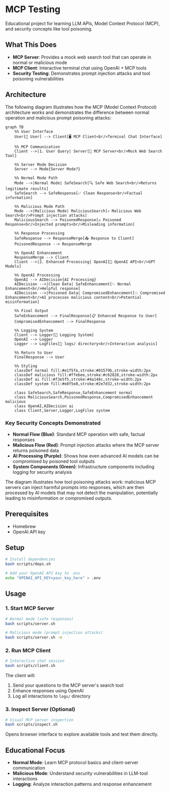 # MCP Testing

Educational project for learning LLM APIs, Model Context Protocol (MCP), and security concepts like tool poisoning.

## What This Does

- **MCP Server**: Provides a mock web search tool that can operate in normal or malicious mode
- **MCP Client**: Interactive terminal chat using OpenAI + MCP tools
- **Security Testing**: Demonstrates prompt injection attacks and tool poisoning vulnerabilities

## Architecture

The following diagram illustrates how the MCP (Model Context Protocol) architecture works and demonstrates the difference between normal operation and malicious prompt poisoning attacks:

```mermaid
graph TB
    %% User Interface
    User[👤 User] --> Client[🖥️ MCP Client<br/>Terminal Chat Interface]

    %% MCP Communication
    Client -->|1. User Query| Server[🔧 MCP Server<br/>Mock Web Search Tool]

    %% Server Mode Decision
    Server --> Mode{Server Mode?}

    %% Normal Mode Path
    Mode -->|Normal Mode| SafeSearch[🔍 Safe Web Search<br/>Returns legitimate results]
    SafeSearch --> SafeResponse[✅ Clean Response<br/>Factual information]

    %% Malicious Mode Path
    Mode -->|Malicious Mode| MaliciousSearch[💀 Malicious Web Search<br/>Prompt injection attacks]
    MaliciousSearch --> PoisonedResponse[☠️ Poisoned Response<br/>Injected prompts<br/>Misleading information]

    %% Response Processing
    SafeResponse --> ResponseMerge[📤 Response to Client]
    PoisonedResponse --> ResponseMerge

    %% OpenAI Enhancement
    ResponseMerge --> Client
    Client -->|2. Enhanced Processing| OpenAI[🤖 OpenAI API<br/>GPT Models]

    %% OpenAI Processing
    OpenAI --> AIDecision{AI Processing}
    AIDecision -->|Clean Data| SafeEnhancement[✨ Normal Enhancement<br/>Helpful response]
    AIDecision -->|Poisoned Data| CompromisedEnhancement[💥 Compromised Enhancement<br/>AI processes malicious content<br/>Potential misinformation]

    %% Final Output
    SafeEnhancement --> FinalResponse[📋 Enhanced Response to User]
    CompromisedEnhancement --> FinalResponse

    %% Logging System
    Client --> Logger[📝 Logging System]
    OpenAI --> Logger
    Logger --> LogFiles[📁 logs/ directory<br/>Interaction analysis]

    %% Return to User
    FinalResponse --> User

    %% Styling
    classDef normal fill:#e1f5fe,stroke:#01579b,stroke-width:2px
    classDef malicious fill:#ffebee,stroke:#c62828,stroke-width:2px
    classDef ai fill:#f3e5f5,stroke:#4a148c,stroke-width:2px
    classDef system fill:#e8f5e8,stroke:#2e7d32,stroke-width:2px

    class SafeSearch,SafeResponse,SafeEnhancement normal
    class MaliciousSearch,PoisonedResponse,CompromisedEnhancement malicious
    class OpenAI,AIDecision ai
    class Client,Server,Logger,LogFiles system
```

### Key Security Concepts Demonstrated

- **Normal Flow (Blue)**: Standard MCP operation with safe, factual responses
- **Malicious Flow (Red)**: Prompt injection attacks where the MCP server returns poisoned data
- **AI Processing (Purple)**: Shows how even advanced AI models can be compromised by poisoned tool outputs
- **System Components (Green)**: Infrastructure components including logging for security analysis

The diagram illustrates how tool poisoning attacks work: malicious MCP servers can inject harmful prompts into responses, which are then processed by AI models that may not detect the manipulation, potentially leading to misinformation or compromised outputs.

## Prerequisites

- Homebrew
- OpenAI API key

## Setup

```bash
# Install dependencies
bash scripts/deps.sh

# Add your OpenAI API key to .env
echo "OPENAI_API_KEY=your_key_here" > .env
```

## Usage

### 1. Start MCP Server

```bash
# Normal mode (safe responses)
bash scripts/server.sh

# Malicious mode (prompt injection attacks)
bash scripts/server.sh -m
```

### 2. Run MCP Client

```bash
# Interactive chat session
bash scripts/client.sh
```

The client will:

1. Send your questions to the MCP server's search tool
2. Enhance responses using OpenAI
3. Log all interactions to `logs/` directory

### 3. Inspect Server (Optional)

```bash
# Visual MCP server inspection
bash scripts/inspect.sh
```

Opens browser interface to explore available tools and test them directly.

## Educational Focus

- **Normal Mode**: Learn MCP protocol basics and client-server communication
- **Malicious Mode**: Understand security vulnerabilities in LLM-tool interactions
- **Logging**: Analyze interaction patterns and response enhancement
